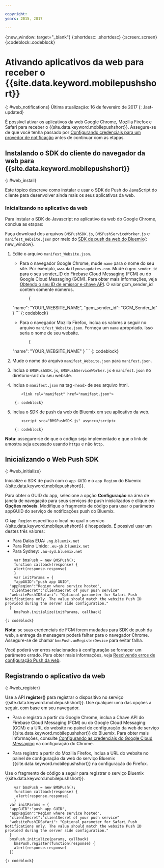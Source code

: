 ```yaml
---

copyright:
years: 2015, 2017

---
```


{:new_window: target="_blank"}
{:shortdesc: .shortdesc}
{:screen:.screen}
{:codeblock:.codeblock}

# Ativando aplicativos da web para receber o {{site.data.keyword.mobilepushshort}}
{: #web_notifications}
Última atualização: 16 de fevereiro de 2017
{: .last-updated}

É possível ativar os aplicativos da web Google Chrome, Mozilla Firefox e Safari para receber o
{{site.data.keyword.mobilepushshort}}. Assegure-se de que você tenha passado por [Configurando credenciais para um provedor de notificação](t__main_push_config_provider.html) antes de continuar com as etapas.

## Instalando o SDK do cliente do navegador da web para {{site.data.keyword.mobilepushshort}}
{: #web_install}

Este tópico descreve como instalar e usar o SDK de Push do JavaScript do cliente para desenvolver ainda mais os seus aplicativos da web.

### Inicializando no aplicativo da web

Para instalar o SDK do Javascript no aplicativo da web do Google Chrome, conclua as etapas:

Faça download dos arquivos `BMSPushSDK.js`, `BMSPushServiceWorker.js` e
`manifest_Website.json` por meio do
[SDK
de push da web do Bluemix](https://codeload.github.com/ibm-bluemix-mobile-services/bms-clientsdk-javascript-webpush/zip/master){: new_window}.

1. Edite o arquivo `manifest_Website.json`.
	- Para o navegador Google Chrome, mude `name` para o nome do seu site. Por
exemplo, `www.dailynewsupdates.com`. Mude o
`gcm_sender_id` para o seu sender_ID do Firebase Cloud Messaging
(FCM) ou do Google Cloud Messaging (GCM). Para obter mais
informações, veja [Obtendo o seu ID de
emissor e chave API](t_push_provider_android.html). O valor gcm_sender_id contém somente números.

		```
			{
	"name": "YOUR_WEBSITE_NAME",
  			"gcm_sender_id": "GCM_Sender_Id"
			 }
		```
    		{: codeblock}
 
	- Para o navegador Mozilla Firefox, inclua os valores a seguir no arquivo `manifest_Website.json`. Forneça
um `name` apropriado. Isso seria o nome de seu website.

		```
			{ 
	"name": "YOUR_WEBSITE_NAME"
			 }
		```
    		{: codeblock}

2. Mude o nome do arquivo `manifest_Website.json` para `manifest.json`.
3. Inclua o `BMSPushSDK.js`,
`BMSPushServiceWorker.js` e
`manifest.json` no diretório-raiz do seu website.
3. Inclua o `manifest.json` na tag `<head>` de seu arquivo html.
	```
		<link rel="manifest" href="manifest.json">
	```
    	{: codeblock}
4. Inclua o SDK de push da web do Bluemix em seu aplicativo da web.
	```
		<script src="BMSPushSDK.js" async></script>
	```
    	{: codeblock}

**Nota**: assegure-se de que o código seja implementado e que o link de amostra seja acessado usando `https` e não `http`. 

## Inicializando o Web Push SDK 
{: #web_initialize}

Inicialize o SDK de push com o `app GUID` e o `app Region` do Bluemix {{site.data.keyword.mobilepushshort}}.  

Para obter o GUID do app, selecione a opção **Configuração** na área de janela de navegação para seus serviços de push inicializados e clique em **Opções móveis**. Modifique o fragmento de código para usar o parâmetro appGUID do serviço de notificações push do Bluemix.

O `App Region` especifica o local no qual o serviço {{site.data.keyword.mobilepushshort}} é hospedado. É possível usar um destes três valores:

 - Para Dalas EUA:	 `.ng.bluemix.net`
 - Para Reino Unido:			 `.eu-gb.bluemix.net`
 - Para Sydney:		 `.au-syd.bluemix.net`

```
	var bmsPush = new BMSPush();
    function callback(response) {
 	alert(response.response)
    }
  	var initParams = {
  	"appGUID":"push app GUID",
  "appRegion":"Region where service hosted",
  "clientSecret":"clientSecret of your push service"
  "websitePushIDSafari": "Optional parameter for Safari Push Notifications only. The value should match the website Push ID provided during the server side configuration."
  }
  	bmsPush.initialize(initParams, callback)
```
	{: codeblock}

**Nota**: se suas credenciais de FCM forem mudadas para SDK de push da web, a
entrega da mensagem poderá falhar para o navegador Chrome. Assegure-se de chamar
`bmsPush.unRegisterDevice` para evitar falha.

Você poderá ver erros relacionados à configuração se fornecer um parâmetro errado. Para obter mais informações, veja [Resolvendo erros de configuração Push da web](troubleshooting_config_errors.html).

## Registrando o aplicativo da web
{: #web_register}

Use a API **register()** para registrar o dispositivo no serviço
{{site.data.keyword.mobilepushshort}}. Use qualquer uma das
opções a seguir, com base em seu navegador.

- Para o registro a partir do Google Chrome, inclua a Chave API do Firebase Cloud Messaging (FCM) ou do Google Cloud
Messaging (GCM) e a URL do website no painel de configuração da web de serviço {{site.data.keyword.mobilepushshort}} do Bluemix. Para obter mais informações, consulte [Configurando as credenciais do Google Cloud Messaging](t_push_provider_android.html) na configuração do Chrome.

- Para registro a partir do Mozilla Firefox, inclua a URL do website no painel de configuração da web do serviço Bluemix {{site.data.keyword.mobilepushshort}} na configuração do Firefox.

Use o fragmento de código a seguir para registrar o serviço Bluemix
{{site.data.keyword.mobilepushshort}}.

```
	var bmsPush = new BMSPush();
    function callback(response) {
     alert(response.response)
    }
  var initParams = {
  "appGUID":"push app GUID",
  "appRegion":"Region where service hosted",
  "clientSecret":"clientSecret of your push service"
  "websitePushIDSafari": "Optional parameter for Safari Push Notifications only. The value should match the website Push ID provided during the server side configuration."
  }
  bmsPush.initialize(params, callback)
    bmsPush.register(function(response) {
    alert(response.response)
  })
```
    {: codeblock}






